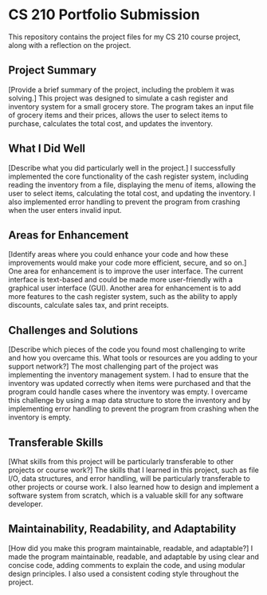 # CS 210 Portfolio Submission

This repository contains the project files for my CS 210 course project, along with a reflection on the project.

## Project Summary

[Provide a brief summary of the project, including the problem it was solving.]
This project was designed to simulate a cash register and inventory system for a small grocery store. The program takes an input file of grocery items and their prices, allows the user to select items to purchase, calculates the total cost, and updates the inventory.

## What I Did Well

[Describe what you did particularly well in the project.]
I successfully implemented the core functionality of the cash register system, including reading the inventory from a file, displaying the menu of items, allowing the user to select items, calculating the total cost, and updating the inventory. I also implemented error handling to prevent the program from crashing when the user enters invalid input.

## Areas for Enhancement

[Identify areas where you could enhance your code and how these improvements would make your code more efficient, secure, and so on.]
One area for enhancement is to improve the user interface. The current interface is text-based and could be made more user-friendly with a graphical user interface (GUI). Another area for enhancement is to add more features to the cash register system, such as the ability to apply discounts, calculate sales tax, and print receipts.

## Challenges and Solutions

[Describe which pieces of the code you found most challenging to write and how you overcame this. What tools or resources are you adding to your support network?]
The most challenging part of the project was implementing the inventory management system. I had to ensure that the inventory was updated correctly when items were purchased and that the program could handle cases where the inventory was empty. I overcame this challenge by using a map data structure to store the inventory and by implementing error handling to prevent the program from crashing when the inventory is empty.

## Transferable Skills

[What skills from this project will be particularly transferable to other projects or course work?]
The skills that I learned in this project, such as file I/O, data structures, and error handling, will be particularly transferable to other projects or course work. I also learned how to design and implement a software system from scratch, which is a valuable skill for any software developer.

## Maintainability, Readability, and Adaptability

[How did you make this program maintainable, readable, and adaptable?]
I made the program maintainable, readable, and adaptable by using clear and concise code, adding comments to explain the code, and using modular design principles. I also used a consistent coding style throughout the project.
